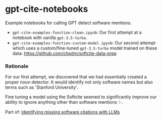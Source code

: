 # gpt-cite-notebooks

Example notebooks for calling GPT detect software mentions.

- `gpt-cite-examples-function-clean.ipynb`: Our first attempt at a notebook with vanilla `gpt-3.5-turbo`.
- `gpt-cite-examples-function-custom-model.ipynb`: Our second attempt which uses a custom/fine-tuned `gpt-3.5-turbo` model trained on these data: https://github.com/chpdm/softcite-data-prep

### Rationale 

For our first attempt, we discovered that we had essentially created a proper noun detector. It would identify not only software names but also terms such as 'Stanford University'.

Fine tuning a model using the Softcite seemed to significantly improve our ability to ignore anything other than software mentions ✨.

Part of: [Identifying missing software citations with LLMs](https://github.com/chpdm/SoftwareImpactHackathon2023_MINT-AI)
